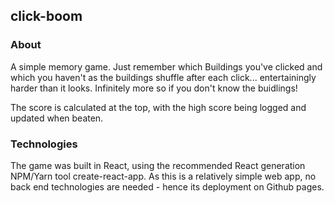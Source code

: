 ## click-boom 

### About
A simple memory game. Just remember which Buildings you've clicked and which you haven't as the buildings shuffle after each click... entertainingly harder than it looks. Infinitely more so if you don't know  the buidlings!

The score is calculated at the top, with the high score being logged and updated when beaten.


### Technologies 
The game was built in React, using the recommended React generation NPM/Yarn tool create-react-app. As this is a relatively simple web app, no back end technologies are needed - hence its deployment on Github pages.
 
